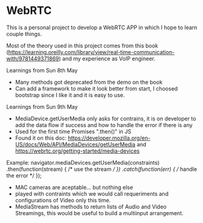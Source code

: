 # WebRTC
This is a personal project to develop a WebRTC APP in which I hope to learn couple things.

Most of the theory used in this project comes from this book (https://learning.oreilly.com/library/view/real-time-communication-with/9781449371869) and my experience as VoIP engineer. 

Learnings from Sun 8th May 
- Many methods got deprecated from the demo on the book
- Can add a framework to make it look better from start, I choosed bootstrap since I like it and it is easy to use.

Learnings from Sun 9th May
- MediaDevice.getUserMedia only asks for contrains, it is on developer to add the data flow if success and how to handle the error if there is any
- Used for the first time Promises ".then()" in JS
- Found it on this doc: https://developer.mozilla.org/en-US/docs/Web/API/MediaDevices/getUserMedia and https://webrtc.org/getting-started/media-devices

Example: 
navigator.mediaDevices.getUserMedia(constraints)
.then(function(stream) {
  /* use the stream */
})
.catch(function(err) {
  /* handle the error */
});
- MAC cameras are aceptable... but nothing else
- played with contraints which we would call requeriments and configurations of Video only this time.
- MediaStream has methods to return lists of Audio and Video Streamings, this would be useful to build a multiinput arrangement.